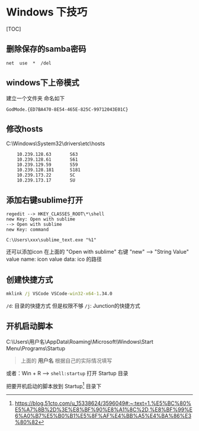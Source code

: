 # Windows 下技巧

[TOC]

## 删除保存的samba密码
```batch
net  use  *  /del
```

## windows下上帝模式
建立一个文件夹 命名如下
```batch
GodMode.{ED7BA470-8E54-465E-825C-99712043E01C} 
```

## 修改hosts
C:\Windows\System32\drivers\etc\hosts
```
    10.239.128.63       S63
    10.239.128.61       S61
    10.239.129.59       S59
    10.239.128.181      S181
    10.239.173.22       SC
    10.239.173.17       SU
```

## 添加右键sublime打开
```
regedit --> HKEY_CLASSES_ROOT\*\shell
new Key: Open with sublime
--> Open with sublime
new Key: command

C:\Users\xxx\sublime_text.exe "%1"
```

还可以添加icon
在上面的 "Open with sublime" 右键 "new" --> "String Value"
value name: icon
value data: ico 的路径

## 创建快捷方式
```bat
mklink /j VSCode VSCode-win32-x64-1.34.0
```

`/d`: 目录的快捷方式 但是权限不够
`/j`: Junction的快捷方式

## 开机启动脚本
C:\Users\用户名\AppData\Roaming\Microsoft\Windows\Start Menu\Programs\Startup
> 上面的 **用户名** 根据自己的实际情况填写

或者：Win + R --> `shell:startup` 打开 Startup 目录

把要开机启动的脚本放到 Startup[^Startup] 目录下

[^Startup]: https://blog.51cto.com/u_15338624/3596049#:~:text=1.%E5%BC%80%E5%A7%8B%2D%3E%E8%BF%90%E8%A1%8C%2D,%E8%BF%99%E6%A0%B7%E5%B0%B1%E5%8F%AF%E4%BB%A5%E4%BA%86%E3%80%82

